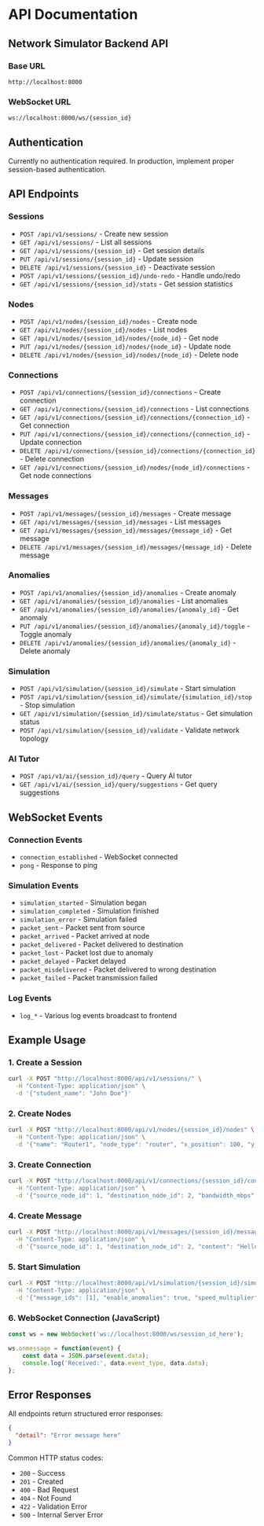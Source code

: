 # API Documentation

## Network Simulator Backend API

### Base URL
```
http://localhost:8000
```

### WebSocket URL
```
ws://localhost:8000/ws/{session_id}
```

## Authentication
Currently no authentication required. In production, implement proper session-based authentication.

## API Endpoints

### Sessions
- `POST /api/v1/sessions/` - Create new session
- `GET /api/v1/sessions/` - List all sessions
- `GET /api/v1/sessions/{session_id}` - Get session details
- `PUT /api/v1/sessions/{session_id}` - Update session
- `DELETE /api/v1/sessions/{session_id}` - Deactivate session
- `POST /api/v1/sessions/{session_id}/undo-redo` - Handle undo/redo
- `GET /api/v1/sessions/{session_id}/stats` - Get session statistics

### Nodes
- `POST /api/v1/nodes/{session_id}/nodes` - Create node
- `GET /api/v1/nodes/{session_id}/nodes` - List nodes
- `GET /api/v1/nodes/{session_id}/nodes/{node_id}` - Get node
- `PUT /api/v1/nodes/{session_id}/nodes/{node_id}` - Update node
- `DELETE /api/v1/nodes/{session_id}/nodes/{node_id}` - Delete node

### Connections
- `POST /api/v1/connections/{session_id}/connections` - Create connection
- `GET /api/v1/connections/{session_id}/connections` - List connections
- `GET /api/v1/connections/{session_id}/connections/{connection_id}` - Get connection
- `PUT /api/v1/connections/{session_id}/connections/{connection_id}` - Update connection
- `DELETE /api/v1/connections/{session_id}/connections/{connection_id}` - Delete connection
- `GET /api/v1/connections/{session_id}/nodes/{node_id}/connections` - Get node connections

### Messages
- `POST /api/v1/messages/{session_id}/messages` - Create message
- `GET /api/v1/messages/{session_id}/messages` - List messages
- `GET /api/v1/messages/{session_id}/messages/{message_id}` - Get message
- `DELETE /api/v1/messages/{session_id}/messages/{message_id}` - Delete message

### Anomalies
- `POST /api/v1/anomalies/{session_id}/anomalies` - Create anomaly
- `GET /api/v1/anomalies/{session_id}/anomalies` - List anomalies
- `GET /api/v1/anomalies/{session_id}/anomalies/{anomaly_id}` - Get anomaly
- `PUT /api/v1/anomalies/{session_id}/anomalies/{anomaly_id}/toggle` - Toggle anomaly
- `DELETE /api/v1/anomalies/{session_id}/anomalies/{anomaly_id}` - Delete anomaly

### Simulation
- `POST /api/v1/simulation/{session_id}/simulate` - Start simulation
- `POST /api/v1/simulation/{session_id}/simulate/{simulation_id}/stop` - Stop simulation
- `GET /api/v1/simulation/{session_id}/simulate/status` - Get simulation status
- `POST /api/v1/simulation/{session_id}/validate` - Validate network topology

### AI Tutor
- `POST /api/v1/ai/{session_id}/query` - Query AI tutor
- `GET /api/v1/ai/{session_id}/query/suggestions` - Get query suggestions

## WebSocket Events

### Connection Events
- `connection_established` - WebSocket connected
- `pong` - Response to ping

### Simulation Events
- `simulation_started` - Simulation began
- `simulation_completed` - Simulation finished
- `simulation_error` - Simulation failed
- `packet_sent` - Packet sent from source
- `packet_arrived` - Packet arrived at node
- `packet_delivered` - Packet delivered to destination
- `packet_lost` - Packet lost due to anomaly
- `packet_delayed` - Packet delayed
- `packet_misdelivered` - Packet delivered to wrong destination
- `packet_failed` - Packet transmission failed

### Log Events
- `log_*` - Various log events broadcast to frontend

## Example Usage

### 1. Create a Session
```bash
curl -X POST "http://localhost:8000/api/v1/sessions/" \
  -H "Content-Type: application/json" \
  -d '{"student_name": "John Doe"}'
```

### 2. Create Nodes
```bash
curl -X POST "http://localhost:8000/api/v1/nodes/{session_id}/nodes" \
  -H "Content-Type: application/json" \
  -d '{"name": "Router1", "node_type": "router", "x_position": 100, "y_position": 100}'
```

### 3. Create Connection
```bash
curl -X POST "http://localhost:8000/api/v1/connections/{session_id}/connections" \
  -H "Content-Type: application/json" \
  -d '{"source_node_id": 1, "destination_node_id": 2, "bandwidth_mbps": 100}'
```

### 4. Create Message
```bash
curl -X POST "http://localhost:8000/api/v1/messages/{session_id}/messages" \
  -H "Content-Type: application/json" \
  -d '{"source_node_id": 1, "destination_node_id": 2, "content": "Hello World"}'
```

### 5. Start Simulation
```bash
curl -X POST "http://localhost:8000/api/v1/simulation/{session_id}/simulate" \
  -H "Content-Type: application/json" \
  -d '{"message_ids": [1], "enable_anomalies": true, "speed_multiplier": 1.0}'
```

### 6. WebSocket Connection (JavaScript)
```javascript
const ws = new WebSocket('ws://localhost:8000/ws/session_id_here');

ws.onmessage = function(event) {
    const data = JSON.parse(event.data);
    console.log('Received:', data.event_type, data.data);
};
```

## Error Responses

All endpoints return structured error responses:

```json
{
  "detail": "Error message here"
}
```

Common HTTP status codes:
- `200` - Success
- `201` - Created
- `400` - Bad Request
- `404` - Not Found
- `422` - Validation Error
- `500` - Internal Server Error
